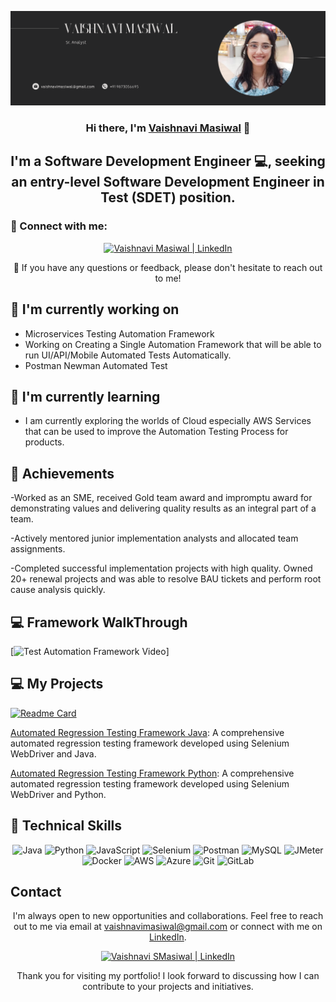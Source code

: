 <p align="center">
  <a href="https://www.linkedin.com/in/vaishnavimasiwal" target="_blank" rel="noreferrer">
    <img src="images\Banner1.png" alt="My banner">
  </a>
</p>

<h3 align="center">Hi there, I'm <a href="https://www.linkedin.com/in/vaishnavimasiwal" target="_blank" rel="noreferrer">Vaishnavi Masiwal</a> 👋</h3>

<h2 align="center">I'm a Software Development Engineer 💻, seeking an entry-level Software Development Engineer in Test (SDET) position.</h2>

### 🤝 Connect with me:

<p align="center">
  <a href="https://www.linkedin.com/in/vaishnavimasiwal/">
    <img src="https://raw.githubusercontent.com/jatin99/jatin99.github.io/main/images/linkedin.svg" alt="Vaishnavi Masiwal | LinkedIn" width="21px"/>
  </a>
  <!--<a href="https://instagram.com/tech_with_jatin">
    <img src="https://raw.githubusercontent.com/jatin99/jatin99.github.io/main/images/instagram.svg" alt="Vaishnavi | Instagram" width="21px"/>
  </a>
  <a href="https://wa.link/8nquvx">
    <img src="https://raw.githubusercontent.com/jatin99/jatin99.github.io/main/images/whatsapp.png" alt="Vaishnavi | Whatsapp" width="21px"/>
  </a>-->
</p>
  
<!--## 🥇 Certifications
<p align="center">
  <img src="https://raw.githubusercontent.com/jatin99/jatin99.github.io/main/images/ISTQB.png" alt="Vaishnavi | ISTQB" width="100 px"/>
  <img src="https://raw.githubusercontent.com/jatin99/jatin99.github.io/main/images/aws-cp.png" alt="Vaishnavi | AWS-CP" width="100 px"/>
  <img src="https://raw.githubusercontent.com/jatin99/jatin99.github.io/main/images/aws-dev.png" alt="Vaishnavi | AWS-DEV" width="100 px"/>
  <img src="https://raw.githubusercontent.com/jatin99/jatin99.github.io/main/images/aws-sa.png" alt="Vaishnavi | AWS-SA" width="100 px"/>
   <img src="https://raw.githubusercontent.com/jatin99/jatin99.github.io/main/images/ocpjp.png" alt="Vaishnavi | AWS-SA" width="100 px"/>
    <img src="https://raw.githubusercontent.com/jatin99/jatin99.github.io/main/images/safe.png" alt="Vaishnavi | AWS-SA" width="100 px"/>
     <img src="https://raw.githubusercontent.com/jatin99/jatin99.github.io/main/images/csm.webp" alt="Vaishnavi | AWS-SA" width="100 px"/>
</p>-->

<p align="center">💬 If you have any questions or feedback, please don't hesitate to reach out to me!</p>

## 🔭 I'm currently working on

- Microservices Testing Automation Framework
- Working on Creating a Single Automation Framework that will be able to run UI/API/Mobile Automated Tests Automatically.
- Postman Newman Automated Test
<!--<p align="center">
<img src="https://raw.githubusercontent.com/jatin99/jatin99.github.io/main/images/postmanproject.jpg" alt="Vaishnavi | Whatsapp" width="500px"/> </p>-->

## 🌱 I'm currently learning

- I am currently exploring the worlds of Cloud especially AWS Services that can be used to improve the Automation Testing Process for products.

## 🥇 Achievements

-Worked as an SME, received Gold team award and impromptu award for
demonstrating values and delivering quality results as an integral part of a team.

-Actively mentored junior implementation analysts and allocated team
assignments.

-Completed successful implementation projects with high quality. Owned 20+
renewal projects and was able to resolve BAU tickets and perform root cause
analysis quickly.

## 💻 Framework WalkThrough

[![Test Automation Framework Video](https://raw.githubusercontent.com/jatin99/jatin99.github.io/main/images/thumbnail.jpg)]<!--(https://youtu.be/BCaqX6XCKhw)-->

## 💻 My Projects

[![Readme Card](https://github-readme-stats.vercel.app/api/pin/?username=jatin99&repo=AutomationFramework)](https://github.com/jatin99/AutomationFramework)

[Automated Regression Testing Framework Java](https://github.com/vaishnavimasiwal): A comprehensive automated regression testing framework developed using Selenium WebDriver and Java.

[Automated Regression Testing Framework Python](https://github.com/vaishnavimasiwal): A comprehensive automated regression testing framework developed using Selenium WebDriver and Python.

## 💼 Technical Skills

<p align="center">
  <img src="https://img.shields.io/badge/Java-007396?style=for-the-badge&logo=java&logoColor=white" alt="Java">
  <img src="https://img.shields.io/badge/Python-3776AB?style=for-the-badge&logo=python&logoColor=white" alt="Python">
  <img src="https://img.shields.io/badge/JavaScript-F7DF1E?style=for-the-badge&logo=javascript&logoColor=black" alt="JavaScript">
  <img src="https://img.shields.io/badge/Selenium-43B02A?style=for-the-badge&logo=selenium&logoColor=white" alt="Selenium">
  <img src="https://img.shields.io/badge/Postman-FF6C37?style=for-the-badge&logo=postman&logoColor=white" alt="Postman">
  <img src="https://img.shields.io/badge/MySQL-4479A1?style=for-the-badge&logo=mysql&logoColor=white" alt="MySQL">
  <img src="https://img.shields.io/badge/JMeter-D22128?style=for-the-badge&logo=apache%20jmeter&logoColor=white" alt="JMeter">
  <img src="https://img.shields.io/badge/Docker-2496ED?style=for-the-badge&logo=docker&logoColor=white" alt="Docker">
  <img src="https://img.shields.io/badge/AWS-232F3E?style=for-the-badge&logo=amazon-aws&logoColor=white" alt="AWS">
  <img src="https://img.shields.io/badge/Azure-0089D6?style=for-the-badge&logo=microsoft-azure&logoColor=white" alt="Azure">
  <img src="https://img.shields.io/badge/Git-F05032?style=for-the-badge&logo=git&logoColor=white" alt="Git">
  <img src="https://img.shields.io/badge/GitLab-FCA121?style=for-the-badge&logo=gitlab&logoColor=white" alt="GitLab">
</p>

<!--## 📈 GitHub Stats

[![Vaishnavi's github stats](https://github-readme-stats.vercel.app/api?username=jatin99)](https://github.com/jatin99)-->

## Contact

<p align="center">I'm always open to new opportunities and collaborations. Feel free to reach out to me via email at <a href="mailto:vaishnavimasiwal@gmail.com">vaishnavimasiwal@gmail.com</a> or connect with me on <a href="https://www.linkedin.com/in/vaishnavimasiwal">LinkedIn</a>.</p>

<p align="center">
  <a href="https://www.linkedin.com/in/vaishnavimasiwal/">
    <img src="https://raw.githubusercontent.com/jatin99/jatin99.github.io/main/images/linkedin.svg" alt="Vaishnavi SMasiwal | LinkedIn" width="21px"/>
  </a>
  <!--<a href="https://instagram.com/tech_with_jatin">
    <img src="https://raw.githubusercontent.com/jatin99/jatin99.github.io/main/images/instagram.svg" alt="Vaishnavi | Instagram" width="21px"/>
  </a>
  <a href="https://wa.link/8nquvx">
    <img src="https://raw.githubusercontent.com/jatin99/jatin99.github.io/main/images/whatsapp.png" alt="Vaishnavi | Whatsapp" width="21px"/>-->
  </a>
</p>

<p align="center">Thank you for visiting my portfolio! I look forward to discussing how I can contribute to your projects and initiatives.</p>
